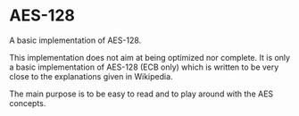 # AES-128
A basic implementation of AES-128.

This implementation does not aim at being optimized nor complete.
It is only a basic implementation of AES-128 (ECB only) which is written to be very close to the explanations given in Wikipedia.

The main purpose is to be easy to read and to play around with the AES concepts.

